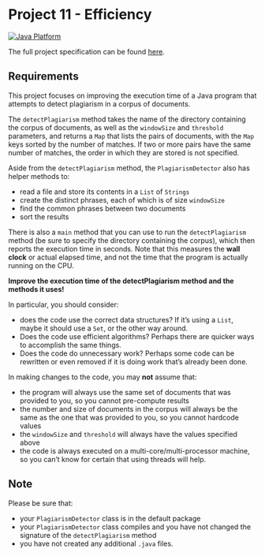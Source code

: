# Project 11 - Efficiency

[![Java Platform](https://img.shields.io/badge/platform-Java-blue.svg)](https://docs.oracle.com/en/java/)

The full project specification can be found [here](https://courses.edx.org/courses/course-v1:PennX+SD2x+2T2017/courseware/2762c877e0824a62b88cc161cffe401b/2f63ea6bd51e4f43b079cf6c6a97c8e6/?child=first).

## Requirements

This project focuses on improving the execution time of a Java program that attempts to detect plagiarism in a corpus of documents.

The `detectPlagiarism` method takes the name of the directory containing the corpus of documents, as well as the `windowSize` and `threshold` parameters, and returns a `Map` that lists the pairs of documents, with the `Map` keys sorted by the number of matches. If two or more pairs have the same number of matches, the order in which they are stored is not specified.

Aside from the `detectPlagiarism` method, the `PlagiarismDetector` also has helper methods to:
- read a file and store its contents in a `List` of `Strings`
- create the distinct phrases, each of which is of size `windowSize`
- find the common phrases between two documents
- sort the results

There is also a `main` method that you can use to run the `detectPlagiarism` method (be sure to specify the directory containing the corpus), which then reports the execution time in seconds. Note that this measures the **wall clock** or actual elapsed time, and not the time that the program is actually running on the CPU.

**Improve the execution time of the detectPlagiarism method and the methods it uses!**

In particular, you should consider:
- does the code use the correct data structures? If it’s using a `List`, maybe it should use a `Set`, or the other way around.
- Does the code use efficient algorithms? Perhaps there are quicker ways to accomplish the same things.
- Does the code do unnecessary work? Perhaps some code can be rewritten or even removed if it is doing work that’s already been done.

In making changes to the code, you may **not** assume that:
- the program will always use the same set of documents that was provided to you, so you cannot pre-compute results
- the number and size of documents in the corpus will always be the same as the one that was provided to you, so you cannot hardcode values
- the `windowSize` and `threshold` will always have the values specified above
- the code is always executed on a multi-core/multi-processor machine, so you can’t know for certain that using threads will help.

## Note

Please be sure that:
- your `PlagiarismDetector` class is in the default package
- your `PlagiarismDetector` class compiles and you have not changed the signature of the `detectPlagiarism` method
- you have not created any additional `.java` files.
